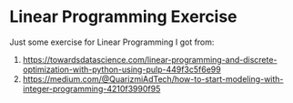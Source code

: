 # Linear Programming Exercise

Just some exercise for Linear Programming I got from:
1. https://towardsdatascience.com/linear-programming-and-discrete-optimization-with-python-using-pulp-449f3c5f6e99
2. https://medium.com/@QuarizmiAdTech/how-to-start-modeling-with-integer-programming-4210f3990f95
